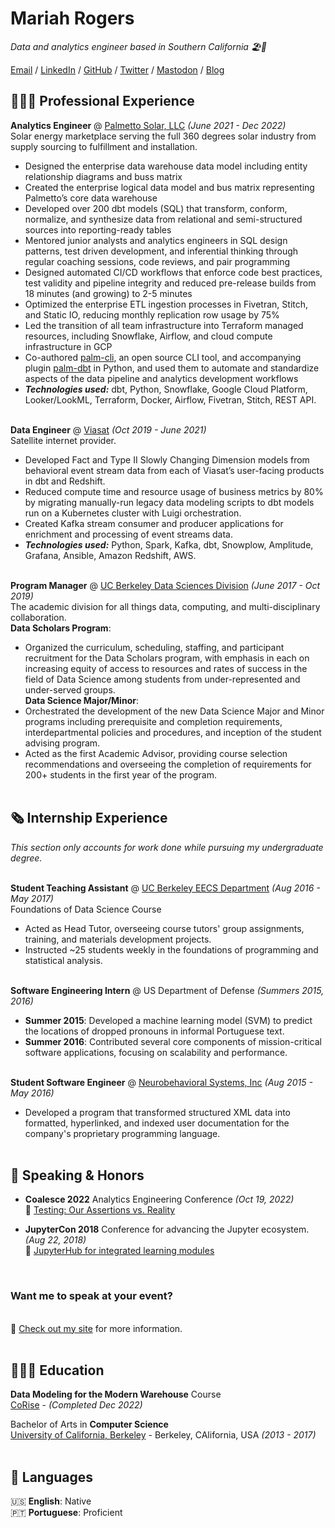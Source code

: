 # Mariah Rogers

_Data and analytics engineer based in Southern California 🏖🍊_ <br>

[Email](mailto:mjr225+jobs@gmail.com) / [LinkedIn](https://www.linkedin.com/in/mariahjrogers/) / [GitHub](https://github.com/mariahjrogers) / [Twitter](https://twitter.com/mariahjrogers/) / [Mastodon](https://data-folks.masto.host/mariah/) / [Blog](https://write.geeky.af/of-data/)

## 👩🏼‍💻 Professional Experience

**Analytics Engineer** @ [Palmetto Solar, LLC](https://palmetto.com/) _(June 2021 - Dec 2022)_ <br>
Solar energy marketplace serving the full 360 degrees solar industry from supply sourcing to fulfillment and installation.
  - Designed the enterprise data warehouse data model including entity relationship diagrams and buss matrix
  - Created the enterprise logical data model and bus matrix representing Palmetto’s core data warehouse
  - Developed over 200 dbt models (SQL) that transform, conform, normalize, and synthesize data from relational and semi-structured sources into reporting-ready tables
  - Mentored junior analysts and analytics engineers in SQL design patterns, test driven development, and inferential thinking through regular coaching sessions, code reviews, and pair programming
  - Designed automated CI/CD workflows that enforce code best practices, test validity and pipeline integrity and reduced pre-release builds from 18 minutes (and growing) to 2-5 minutes
  - Optimized the enterprise ETL ingestion processes in Fivetran, Stitch, and Static IO, reducing monthly replication row usage by 75%
  - Led the transition of all team infrastructure into Terraform managed resources, including Snowflake, Airflow, and cloud compute infrastructure in GCP
  - Co-authored [palm-cli](https://github.com/palmetto/palm-cli), an open source CLI tool, and accompanying plugin [palm-dbt](https://github.com/palmetto/palm-dbt) in Python, and used them to automate and standardize aspects of the data pipeline and analytics development workflows
  - **_Technologies used:_** dbt, Python, Snowflake, Google Cloud Platform, Looker/LookML, Terraform, Docker, Airflow, Fivetran, Stitch, REST API.
<br><br>

**Data Engineer** @ [Viasat](https://viasat.com/) _(Oct 2019 - June 2021)_ <br>
Satellite internet provider.
  - Developed Fact and Type II Slowly Changing Dimension models from behavioral event stream data from each of Viasat’s user-facing products in dbt and Redshift.
  - Reduced compute time and resource usage of business metrics by 80% by migrating manually-run legacy data modeling scripts to dbt models run on a Kubernetes cluster with Luigi orchestration.
  - Created Kafka stream consumer and producer applications for enrichment and processing of event streams data.
  - **_Technologies used:_** Python, Spark, Kafka, dbt, Snowplow, Amplitude, Grafana, Ansible, Amazon Redshift, AWS.
<br><br>

**Program Manager** @ [UC Berkeley Data Sciences Division](https://data.berkeley.edu/) _(June 2017 - Oct 2019)_ <br>
The academic division for all things data, computing, and multi-disciplinary collaboration. <br>
**Data Scholars Program**:<br>
  - Organized the curriculum, scheduling, staffing, and participant recruitment for the Data Scholars program, 
  with emphasis in each on increasing equity of access to resources and rates of success in the field of Data 
  Science among students from under-represented and under-served groups.<br>
**Data Science Major/Minor**:<br>
  - Orchestrated the development of the new Data Science Major and Minor programs including prerequisite and 
  completion requirements, interdepartmental policies and procedures, and inception of the student advising program.
  - Acted as the first Academic Advisor, providing course selection recommendations and overseeing the completion of 
requirements for 200+ students in the first year of the program.
<br><br>
    
## 🗞 Internship Experience

_This section only accounts for work done while pursuing my undergraduate degree._
<br><br>

**Student Teaching Assistant** @ [UC Berkeley EECS Department](https://eecs.berkeley.edu) _(Aug 2016 - May 2017)_ <br>
Foundations of Data Science Course<br>
  - Acted as Head Tutor, overseeing course tutors' group assignments, training, and materials development projects.
  - Instructed ~25 students weekly in the foundations of programming and statistical analysis.
<br><br>

**Software Engineering Intern** @ US Department of Defense _(Summers 2015, 2016)_ <br>
  - **Summer 2015**: Developed a machine learning model (SVM) to predict the locations of dropped pronouns in informal Portuguese text.
  - **Summer 2016**: Contributed several core components of mission-critical software applications, focusing on scalability and performance.
<br><br>

**Student Software Engineer** @ [Neurobehavioral Systems, Inc](https://www.neurobs.com/) _(Aug 2015 - May 2016)_ <br>
  - Developed a program that transformed structured XML data into formatted, hyperlinked, and indexed user documentation 
  for the company's proprietary programming language. 
<br><br>

## 🎤 Speaking & Honors

- **Coalesce 2022** Analytics Engineering Conference _(Oct 19, 2022)_
<br>🎥 [Testing: Our Assertions vs. Reality](https://www.youtube.com/live/hxvVhmhWRJA)<br>

- **JupyterCon 2018** Conference for advancing the Jupyter ecosystem. _(Aug 22, 2018)_
<br>🎥 [JupyterHub for integrated learning modules](https://youtu.be/qsvcHhaWqrM)<br>
<br>

### Want me to speak at your event?
<br>💖 [Check out my site](https://write.geeky.af/mariah) for more information.
<br><br>

## 👩🏼‍🎓 Education

**Data Modeling for the Modern Warehouse** Course <br>
[CoRise](https://corise.com/) - _(Completed Dec 2022)_ <br>

Bachelor of Arts in **Computer Science**<br>
[University of California, Berkeley](https://berkeley.edu/) - Berkeley, CAlifornia, USA _(2013 - 2017)_
<br><br>

## 💬 Languages

🇺🇸 **English**: Native <br>
🇵🇹 **Portuguese**: Proficient
<br><br>